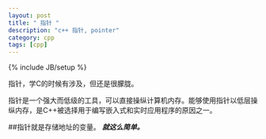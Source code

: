 ```yaml
---
layout: post
title: " 指针 "
description: "c++ 指针, pointer"
category: cpp
tags: [cpp]
---
```

{% include JB/setup %}

指针，学C的时候有涉及，但还是很朦胧。

指针是一个强大而低级的工具，可以直接操纵计算机内存。能够使用指针以低层操纵内存，是C++被选择用于编写嵌入式和实时应用程序的原因之一。


##指针就是存储地址的变量。
***就这么简单。***
